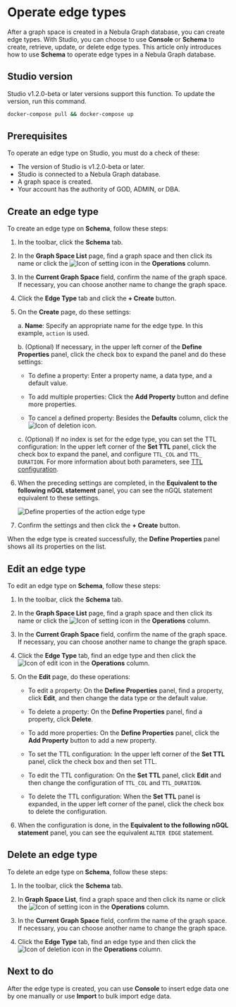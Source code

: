# Operate edge types

After a graph space is created in a Nebula Graph database, you can create edge types. With Studio, you can choose to use **Console** or **Schema** to create, retrieve, update, or delete edge types. This article only introduces how to use **Schema** to operate edge types in a Nebula Graph database.

## Studio version

Studio v1.2.0-beta or later versions support this function. To update the version, run this command.

```bash
docker-compose pull && docker-compose up
```

## Prerequisites

To operate an edge type on Studio, you must do a check of these:

- The version of Studio is v1.2.0-beta or later.
- Studio is connected to a Nebula Graph database.
- A graph space is created.
- Your account has the authority of GOD, ADMIN, or DBA.

## Create an edge type

To create an edge type on **Schema**, follow these steps:

1. In the toolbar, click the **Schema** tab.

2. In the **Graph Space List** page, find a graph space and then click its name or click the ![Icon of setting](https://docs-cdn.nebula-graph.com.cn/nebula-studio-docs/st-ug-018.png "Set") icon in the **Operations** column.

3. In the **Current Graph Space** field, confirm the name of the graph space. If necessary, you can choose another name to change the graph space.

4. Click the **Edge Type** tab and click the **+ Create** button.

5. On the **Create** page, do these settings:

   a. **Name**: Specify an appropriate name for the edge type. In this example, `action` is used.

   b. (Optional) If necessary, in the upper left corner of the **Define Properties** panel, click the check box to expand the panel and do these settings:

   - To define a property: Enter a property name, a data type, and a default value.

   - To add multiple properties: Click the **Add Property** button and define more properties.

   - To cancel a defined property: Besides the **Defaults** column, click the ![Icon of deletion](https://docs-cdn.nebula-graph.com.cn/nebula-studio-docs/st-ug-020.png "Cancel") icon.

   c. (Optional) If no index is set for the edge type, you can set the TTL configuration: In the upper left corner of the **Set TTL** panel, click the check box to expand the panel, and configure `TTL_COL` and `TTL_ DURATION`. For more information about both parameters, see [TTL configuration](https://docs.nebula-graph.com.cn/manual-CN/2.query-language/4.statement-syntax/1.data-definition-statements/TTL/> "Click to go to Nebula Graph website").

6. When the preceding settings are completed, in the **Equivalent to the following nGQL statement** panel, you can see the nGQL statement equivalent to these settings.

   ![Define properties of the `action` edge type](https://docs-cdn.nebula-graph.com.cn/nebula-studio-docs/st-ug-027.png "Define an edge type")

7. Confirm the settings and then click the **+ Create** button.

When the edge type is created successfully, the **Define Properties** panel shows all its properties on the list.

## Edit an edge type

To edit an edge type on **Schema**, follow these steps:

1. In the toolbar, click the **Schema** tab.

2. In the **Graph Space List** page, find a graph space and then click its name or click the ![Icon of setting](https://docs-cdn.nebula-graph.com.cn/nebula-studio-docs/st-ug-018.png "Set") icon in the **Operations** column.

3. In the **Current Graph Space** field, confirm the name of the graph space. If necessary, you can choose another name to change the graph space.

4. Click the **Edge Type** tab, find an edge type and then click the ![Icon of edit](https://docs-cdn.nebula-graph.com.cn/nebula-studio-docs/st-ug-021.png "Edit") icon in the **Operations** column.

5. On the **Edit** page, do these operations:

   - To edit a property: On the **Define Properties** panel, find a property, click **Edit**, and then change the data type or the default value.

   - To delete a property: On the **Define Properties** panel, find a property, click **Delete**.

   - To add more properties: On the **Define Properties** panel, click the **Add Property** button to add a new property.

   - To set the TTL configuration: In the upper left corner of the **Set TTL** panel, click the check box and then set TTL.

   - To edit the TTL configuration: On the **Set TTL** panel, click **Edit** and then change the configuration of `TTL_COL` and `TTL_DURATION`.

   - To delete the TTL configuration: When the **Set TTL** panel is expanded, in the upper left corner of the panel, click the check box to delete the configuration.

6. When the configuration is done, in the **Equivalent to the following nGQL statement** panel, you can see the equivalent `ALTER EDGE` statement.

## Delete an edge type

To delete an edge type on **Schema**, follow these steps:

1. In the toolbar, click the **Schema** tab.

2. In **Graph Space List**, find a graph space and then click its name or click the ![Icon of setting](https://docs-cdn.nebula-graph.com.cn/nebula-studio-docs/st-ug-018.png "Set") icon in the **Operations** column.

3. In the **Current Graph Space** field, confirm the name of the graph space. If necessary, you can choose another name to change the graph space.

4. Click the **Edge Type** tab, find an edge type and then click the ![Icon of deletion](https://docs-cdn.nebula-graph.com.cn/nebula-studio-docs/st-ug-017.png "Delete") icon in the **Operations** column.

## Next to do

After the edge type is created, you can use **Console** to insert edge data one by one manually or use **Import** to bulk import edge data.
